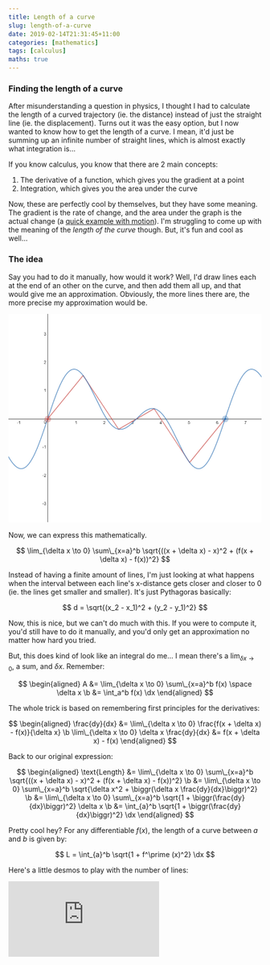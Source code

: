 ```yaml
---
title: Length of a curve
slug: length-of-a-curve
date: 2019-02-14T21:31:45+11:00
categories: [mathematics]
tags: [calculus]
maths: true
---
```


### Finding the length of a curve

After misunderstanding a question in physics, I thought I had to calculate the
length of a curved trajectory (ie. the distance) instead of just the straight
line (ie. the displacement). Turns out it was the easy option, but I now wanted
to know how to get the length of a curve. I mean, it'd just be summing up
an infinite number of straight lines, which is almost exactly what integration
is...

If you know calculus, you know that there are 2 main concepts:

1. The derivative of a function, which gives you the gradient at a point
2. Integration, which gives you the area under the curve

Now, these are perfectly cool by themselves, but they have some meaning. The
gradient is the rate of change, and the area under the graph is the actual
change (a [quick example with motion](/post/motion-and-calculus.md)).
I'm struggling to come up with the meaning of the *length of the curve*
though. But, it's fun and cool as well...

### The idea

Say you had to do it manually, how would it work? Well, I'd draw lines each at
the end of an other on the curve, and then add them all up, and that would give
me an approximation. Obviously, the more lines there are, the more precise my
approximation would be.

<p class="center">
<img src="/img/length-curve-approximation.png"
	 alt='length of a curve by drawing lines at various points on the curve and summing them up'>
</p>

Now, we can express this mathematically.

$$
\lim_{\delta x \to 0} \sum\_{x=a}^b \sqrt{((x + \delta x) - x)^2 + (f(x + \delta x) - f(x))^2}
$$

Instead of having a finite amount of lines, I'm just looking at what happens when
the interval between each line's x-distance gets closer and closer to 0 (ie.
the lines get smaller and smaller). It's just Pythagoras basically:

$$
d = \sqrt{(x_2 - x_1)^2 + (y_2 - y_1)^2}
$$

Now, this is nice, but we can't do much with this. If you were to compute it,
you'd still have to do it manually, and you'd only get an approximation no matter
how hard you tried.

But, this does kind of look like an integral do me... I mean there's a
$\lim_{\delta x \to 0}$, a sum, and $\delta x$. Remember:

$$
\begin{aligned}
A &= \lim_{\delta x \to 0} \sum\_{x=a}^b f(x) \space \delta x \b
&= \int_a^b f(x) \dx
\end{aligned}
$$

The whole trick is based on remembering first principles for the derivatives:

$$
\begin{aligned}
\frac{dy}{dx} &= \lim\_{\delta x \to 0} \frac{f(x + \delta x) - f(x)}{\delta x} \b
\lim\_{\delta x \to 0} \delta x \frac{dy}{dx} &= f(x + \delta x) - f(x)
\end{aligned}
$$

Back to our original expression:

$$
\begin{aligned}
\text{Length} &= \lim\_{\delta x \to 0} \sum\_{x=a}^b \sqrt{((x + \delta x) - x)^2 + (f(x + \delta x) - f(x))^2} \b
&= \lim\_{\delta x \to 0} \sum\_{x=a}^b \sqrt{\delta x^2 + \biggr(\delta x \frac{dy}{dx}\biggr)^2} \b
&= \lim\_{\delta x \to 0} \sum\_{x=a}^b \sqrt{1 + \biggr(\frac{dy}{dx}\biggr)^2} \delta x \b
&= \int_{a}^b \sqrt{1 + \biggr(\frac{dy}{dx}\biggr)^2} \dx
\end{aligned}
$$

Pretty cool hey? For any differentiable $f(x)$, the length of a curve between
$a$ and $b$ is given by:

$$
L = \int_{a}^b \sqrt{1 + f^\prime (x)^2} \dx
$$

Here's a little desmos to play with the number of lines:

<iframe src="https://www.desmos.com/calculator/bkqwylwhlk?embed" class='desmos' frameborder=0></iframe>

